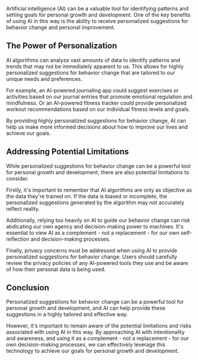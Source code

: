 
Artificial intelligence (AI) can be a valuable tool for identifying patterns and setting goals for personal growth and development. One of the key benefits of using AI in this way is the ability to receive personalized suggestions for behavior change and personal improvement.

The Power of Personalization
----------------------------

AI algorithms can analyze vast amounts of data to identify patterns and trends that may not be immediately apparent to us. This allows for highly personalized suggestions for behavior change that are tailored to our unique needs and preferences.

For example, an AI-powered journaling app could suggest exercises or activities based on our journal entries that promote emotional regulation and mindfulness. Or an AI-powered fitness tracker could provide personalized workout recommendations based on our individual fitness levels and goals.

By providing highly personalized suggestions for behavior change, AI can help us make more informed decisions about how to improve our lives and achieve our goals.

Addressing Potential Limitations
--------------------------------

While personalized suggestions for behavior change can be a powerful tool for personal growth and development, there are also potential limitations to consider.

Firstly, it's important to remember that AI algorithms are only as objective as the data they're trained on. If the data is biased or incomplete, the personalized suggestions generated by the algorithm may not accurately reflect reality.

Additionally, relying too heavily on AI to guide our behavior change can risk abdicating our own agency and decision-making power to machines. It's essential to view AI as a complement - not a replacement - for our own self-reflection and decision-making processes.

Finally, privacy concerns must be addressed when using AI to provide personalized suggestions for behavior change. Users should carefully review the privacy policies of any AI-powered tools they use and be aware of how their personal data is being used.

Conclusion
----------

Personalized suggestions for behavior change can be a powerful tool for personal growth and development, and AI can help provide these suggestions in a highly tailored and effective way.

However, it's important to remain aware of the potential limitations and risks associated with using AI in this way. By approaching AI with intentionality and awareness, and using it as a complement - not a replacement - for our own decision-making processes, we can effectively leverage this technology to achieve our goals for personal growth and development.
